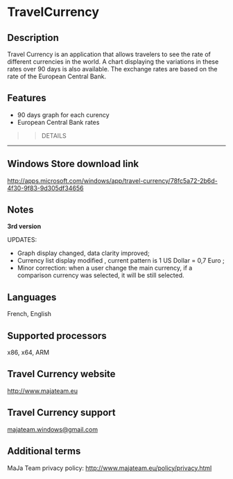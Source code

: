 TravelCurrency
==============

Description
------------
Travel Currency is an application that allows travelers to see the rate of different currencies in the world.
A chart displaying the variations in these rates over 90 days is also available.
The exchange rates are based on the rate of the European Central Bank.

Features
------------
- 90 days graph for each curency
- European Central Bank rates

>> DETAILS
------------

Windows Store download link
-----------------------------
http://apps.microsoft.com/windows/app/travel-currency/78fc5a72-2b6d-4f30-9f83-9d305df34656

Notes
-----
**3rd version**

UPDATES:
- Graph display changed, data clarity improved;
- Currency list display modified , current pattern is 1 US Dollar = 0,7 Euro ;
- Minor correction: when a user change the main currency, if a comparison currency was selected, it will be still selected.

Languages
---------
French, English

Supported processors
--------------------
x86, x64, ARM

Travel Currency website
-----------------------
http://www.majateam.eu

Travel Currency support
-----------------------
majateam.windows@gmail.com

Additional terms
----------------
MaJa Team privacy policy: http://www.majateam.eu/policy/privacy.html

